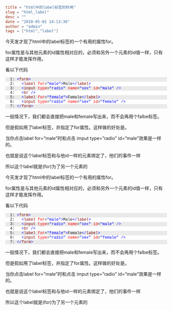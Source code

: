 ```toml
title = "html中的label标签的秒用"
slug = "html_label"
desc = ""
date = "2010-05-01 14:13:36"
author = "admin"
tags = ["html","label"]
```

<p>今天发才现了html中的label标签的一个有用的属性for。</p>  <p>for属性是与其他元素的id属性相对应的，必须和另外一个元素的id值一样，只有这样才能发挥作用。</p>  <p>看以下代码</p>  <pre><pre style="background-color: #eaeaea; margin: 0em; width: 100%; font-family: consolas,&#39;Courier New&#39;,courier,monospace; font-size: 12px">  1: <span style="color: #0000ff">&lt;</span><span style="color: #800000">form</span><span style="color: #0000ff">&gt;</span></pre><pre style="background-color: #ffffff; margin: 0em; width: 100%; font-family: consolas,&#39;Courier New&#39;,courier,monospace; font-size: 12px">  2:   <span style="color: #0000ff">&lt;</span><span style="color: #800000">label</span> <span style="color: #ff0000">for</span>=<span style="color: #0000ff">&quot;male&quot;</span><span style="color: #0000ff">&gt;</span>Male<span style="color: #0000ff">&lt;/</span><span style="color: #800000">label</span><span style="color: #0000ff">&gt;</span></pre><pre style="background-color: #eaeaea; margin: 0em; width: 100%; font-family: consolas,&#39;Courier New&#39;,courier,monospace; font-size: 12px">  3:   <span style="color: #0000ff">&lt;</span><span style="color: #800000">input</span> <span style="color: #ff0000">type</span>=<span style="color: #0000ff">&quot;radio&quot;</span> <span style="color: #ff0000">name</span>=<span style="color: #0000ff">&quot;sex&quot;</span> <span style="color: #ff0000">id</span>=<span style="color: #0000ff">&quot;male&quot;</span> <span style="color: #0000ff">/&gt;</span></pre><pre style="background-color: #ffffff; margin: 0em; width: 100%; font-family: consolas,&#39;Courier New&#39;,courier,monospace; font-size: 12px">  4:   <span style="color: #0000ff">&lt;</span><span style="color: #800000">br</span> <span style="color: #0000ff">/&gt;</span></pre><pre style="background-color: #eaeaea; margin: 0em; width: 100%; font-family: consolas,&#39;Courier New&#39;,courier,monospace; font-size: 12px">  5:   <span style="color: #0000ff">&lt;</span><span style="color: #800000">label</span> <span style="color: #ff0000">for</span>=<span style="color: #0000ff">&quot;female&quot;</span><span style="color: #0000ff">&gt;</span>Female<span style="color: #0000ff">&lt;/</span><span style="color: #800000">label</span><span style="color: #0000ff">&gt;</span></pre><pre style="background-color: #ffffff; margin: 0em; width: 100%; font-family: consolas,&#39;Courier New&#39;,courier,monospace; font-size: 12px">  6:   <span style="color: #0000ff">&lt;</span><span style="color: #800000">input</span> <span style="color: #ff0000">type</span>=<span style="color: #0000ff">&quot;radio&quot;</span> <span style="color: #ff0000">name</span>=<span style="color: #0000ff">&quot;sex&quot;</span> <span style="color: #ff0000">id</span>=<span style="color: #0000ff">&quot;female&quot;</span> <span style="color: #0000ff">/&gt;</span></pre><pre style="background-color: #eaeaea; margin: 0em; width: 100%; font-family: consolas,&#39;Courier New&#39;,courier,monospace; font-size: 12px">  7: <span style="color: #0000ff">&lt;/</span><span style="color: #800000">form</span><span style="color: #0000ff">&gt;</span></pre></pre><p>一般情况下，我们都会直接把male和female写出来，而不会再用个falbe标签。</p><p>但是假如用了label标签，并指定了for属性。这样做的好处是。</p><p>当你点击label for=”male”时和点击 imput type=”radio” id=”male”效果是一样的。</p><p>也就是说这个label标签和与他id一样的元素绑定了，他们的事件一样</p><p>所以这个label就是(for)为了另一个元素的</p>


<!--more-->

<p>今天发才现了html中的label标签的一个有用的属性for。</p>  <p>for属性是与其他元素的id属性相对应的，必须和另外一个元素的id值一样，只有这样才能发挥作用。</p>  <p>看以下代码</p>  <pre><pre style="background-color: #eaeaea; margin: 0em; width: 100%; font-family: consolas,&#39;Courier New&#39;,courier,monospace; font-size: 12px">  1: <span style="color: #0000ff">&lt;</span><span style="color: #800000">form</span><span style="color: #0000ff">&gt;</span></pre><pre style="background-color: #ffffff; margin: 0em; width: 100%; font-family: consolas,&#39;Courier New&#39;,courier,monospace; font-size: 12px">  2:   <span style="color: #0000ff">&lt;</span><span style="color: #800000">label</span> <span style="color: #ff0000">for</span>=<span style="color: #0000ff">&quot;male&quot;</span><span style="color: #0000ff">&gt;</span>Male<span style="color: #0000ff">&lt;/</span><span style="color: #800000">label</span><span style="color: #0000ff">&gt;</span></pre><pre style="background-color: #eaeaea; margin: 0em; width: 100%; font-family: consolas,&#39;Courier New&#39;,courier,monospace; font-size: 12px">  3:   <span style="color: #0000ff">&lt;</span><span style="color: #800000">input</span> <span style="color: #ff0000">type</span>=<span style="color: #0000ff">&quot;radio&quot;</span> <span style="color: #ff0000">name</span>=<span style="color: #0000ff">&quot;sex&quot;</span> <span style="color: #ff0000">id</span>=<span style="color: #0000ff">&quot;male&quot;</span> <span style="color: #0000ff">/&gt;</span></pre><pre style="background-color: #ffffff; margin: 0em; width: 100%; font-family: consolas,&#39;Courier New&#39;,courier,monospace; font-size: 12px">  4:   <span style="color: #0000ff">&lt;</span><span style="color: #800000">br</span> <span style="color: #0000ff">/&gt;</span></pre><pre style="background-color: #eaeaea; margin: 0em; width: 100%; font-family: consolas,&#39;Courier New&#39;,courier,monospace; font-size: 12px">  5:   <span style="color: #0000ff">&lt;</span><span style="color: #800000">label</span> <span style="color: #ff0000">for</span>=<span style="color: #0000ff">&quot;female&quot;</span><span style="color: #0000ff">&gt;</span>Female<span style="color: #0000ff">&lt;/</span><span style="color: #800000">label</span><span style="color: #0000ff">&gt;</span></pre><pre style="background-color: #ffffff; margin: 0em; width: 100%; font-family: consolas,&#39;Courier New&#39;,courier,monospace; font-size: 12px">  6:   <span style="color: #0000ff">&lt;</span><span style="color: #800000">input</span> <span style="color: #ff0000">type</span>=<span style="color: #0000ff">&quot;radio&quot;</span> <span style="color: #ff0000">name</span>=<span style="color: #0000ff">&quot;sex&quot;</span> <span style="color: #ff0000">id</span>=<span style="color: #0000ff">&quot;female&quot;</span> <span style="color: #0000ff">/&gt;</span></pre><pre style="background-color: #eaeaea; margin: 0em; width: 100%; font-family: consolas,&#39;Courier New&#39;,courier,monospace; font-size: 12px">  7: <span style="color: #0000ff">&lt;/</span><span style="color: #800000">form</span><span style="color: #0000ff">&gt;</span></pre></pre><p>一般情况下，我们都会直接把male和female写出来，而不会再用个falbe标签。</p><p>但是假如用了label标签，并指定了for属性。这样做的好处是。</p><p>当你点击label for=”male”时和点击 imput type=”radio” id=”male”效果是一样的。</p><p>也就是说这个label标签和与他id一样的元素绑定了，他们的事件一样</p><p>所以这个label就是(for)为了另一个元素的</p>
